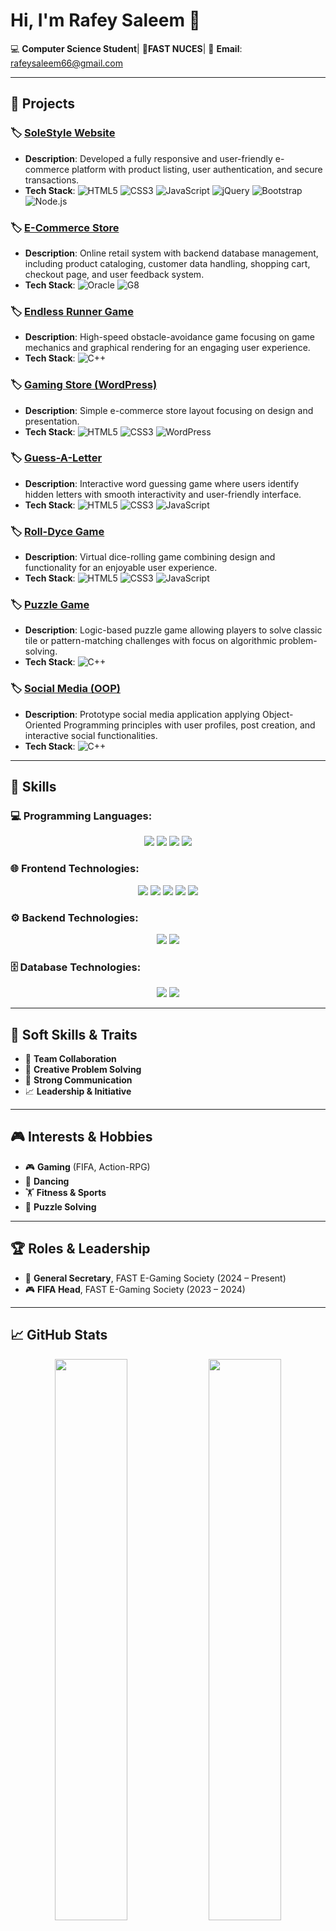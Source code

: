 # Hi, I'm Rafey Saleem 👋  
💻 **Computer Science Student**|
📍**FAST NUCES**| 
 📧 **Email**: rafeysaleem66@gmail.com  

---

## 🚀 Projects

### 🏷️ [SoleStyle Website](https://github.com/rafaysaleem0308/SoleStyle_Website)
- **Description**: Developed a fully responsive and user-friendly e-commerce platform with product listing, user authentication, and secure transactions.
- **Tech Stack**:
  ![HTML5](https://img.shields.io/badge/-HTML5-E34F26?logo=html5&logoColor=white)
  ![CSS3](https://img.shields.io/badge/-CSS3-1572B6?logo=css3&logoColor=white)
  ![JavaScript](https://img.shields.io/badge/-JavaScript-F7DF1E?logo=javascript&logoColor=black)
  ![jQuery](https://img.shields.io/badge/-jQuery-0769AD?logo=jquery&logoColor=white)
  ![Bootstrap](https://img.shields.io/badge/-Bootstrap-7952B3?logo=bootstrap&logoColor=white)
  ![Node.js](https://img.shields.io/badge/-Node.js-339933?logo=nodedotjs&logoColor=white)

### 🏷️ [E-Commerce Store](https://github.com/rafaysaleem0308/E-Commerce-Database)
- **Description**: Online retail system with backend database management, including product cataloging, customer data handling, shopping cart, checkout page, and user feedback system.
- **Tech Stack**:
  ![Oracle](https://img.shields.io/badge/-Oracle-F80000?logo=oracle&logoColor=white)
  ![G8](https://img.shields.io/badge/-G8-000000?logo=oracle&logoColor=white)

### 🏷️ [Endless Runner Game](https://github.com/rafaysaleem0308/Endless-Runner-Game)
- **Description**: High-speed obstacle-avoidance game focusing on game mechanics and graphical rendering for an engaging user experience.
- **Tech Stack**:
  ![C++](https://img.shields.io/badge/-C++-00599C?logo=cplusplus&logoColor=white)

### 🏷️ [Gaming Store (WordPress)](https://github.com/rafaysaleem0308)
- **Description**: Simple e-commerce store layout focusing on design and presentation.
- **Tech Stack**:
  ![HTML5](https://img.shields.io/badge/-HTML5-E34F26?logo=html5&logoColor=white)
  ![CSS3](https://img.shields.io/badge/-CSS3-1572B6?logo=css3&logoColor=white)
  ![WordPress](https://img.shields.io/badge/-WordPress-21759B?logo=wordpress&logoColor=white)

### 🏷️ [Guess-A-Letter](https://github.com/rafaysaleem0308/Guess-A-Letter)
- **Description**: Interactive word guessing game where users identify hidden letters with smooth interactivity and user-friendly interface.
- **Tech Stack**:
  ![HTML5](https://img.shields.io/badge/-HTML5-E34F26?logo=html5&logoColor=white)
  ![CSS3](https://img.shields.io/badge/-CSS3-1572B6?logo=css3&logoColor=white)
  ![JavaScript](https://img.shields.io/badge/-JavaScript-F7DF1E?logo=javascript&logoColor=black)

### 🏷️ [Roll-Dyce Game](https://github.com/rafaysaleem0308)
- **Description**: Virtual dice-rolling game combining design and functionality for an enjoyable user experience.
- **Tech Stack**:
  ![HTML5](https://img.shields.io/badge/-HTML5-E34F26?logo=html5&logoColor=white)
  ![CSS3](https://img.shields.io/badge/-CSS3-1572B6?logo=css3&logoColor=white)
  ![JavaScript](https://img.shields.io/badge/-JavaScript-F7DF1E?logo=javascript&logoColor=black)

### 🏷️ [Puzzle Game](https://github.com/rafaysaleem0308)
- **Description**: Logic-based puzzle game allowing players to solve classic tile or pattern-matching challenges with focus on algorithmic problem-solving.
- **Tech Stack**:
  ![C++](https://img.shields.io/badge/-C++-00599C?logo=cplusplus&logoColor=white)

### 🏷️ [Social Media (OOP)](https://github.com/rafaysaleem0308/Social-Media-OOP-)
- **Description**: Prototype social media application applying Object-Oriented Programming principles with user profiles, post creation, and interactive social functionalities.
- **Tech Stack**:
  ![C++](https://img.shields.io/badge/-C++-00599C?logo=cplusplus&logoColor=white)

---

## 🧠 Skills

### 💻 Programming Languages:
<div align="center">
  <img src="https://img.shields.io/badge/-C++-00599C?style=flat-square&logo=cplusplus&logoColor=white" />
  <img src="https://img.shields.io/badge/-C%23-239120?style=flat-square&logo=c-sharp&logoColor=white" />
  <img src="https://img.shields.io/badge/-Python-3776AB?style=flat-square&logo=python&logoColor=white" />
  <img src="https://img.shields.io/badge/-JavaScript-F7DF1E?style=flat-square&logo=javascript&logoColor=black" />
</div>

### 🌐 Frontend Technologies:
<div align="center">
  <img src="https://img.shields.io/badge/-HTML5-E34F26?style=flat-square&logo=html5&logoColor=white" />
  <img src="https://img.shields.io/badge/-CSS3-1572B6?style=flat-square&logo=css3&logoColor=white" />
  <img src="https://img.shields.io/badge/-React-61DAFB?style=flat-square&logo=react&logoColor=black" />
  <img src="https://img.shields.io/badge/-jQuery-0769AD?style=flat-square&logo=jquery&logoColor=white" />
  <img src="https://img.shields.io/badge/-Bootstrap-7952B3?style=flat-square&logo=bootstrap&logoColor=white" />
</div>

### ⚙️ Backend Technologies:
<div align="center">
  <img src="https://img.shields.io/badge/-Node.js-339933?style=flat-square&logo=nodedotjs&logoColor=white" />
  <img src="https://img.shields.io/badge/-Express.js-000000?style=flat-square&logo=express&logoColor=white" />
</div>

### 🗄️ Database Technologies:
<div align="center">
  <img src="https://img.shields.io/badge/-SQL-4479A1?style=flat-square&logo=postgresql&logoColor=white" />
  <img src="https://img.shields.io/badge/-Oracle-F80000?style=flat-square&logo=oracle&logoColor=white" />
</div>

---

## 🧩 Soft Skills & Traits
- 🤝 **Team Collaboration**
- 🧠 **Creative Problem Solving**
- 💬 **Strong Communication**
- 📈 **Leadership & Initiative**

---

## 🎮 Interests & Hobbies
- 🎮 **Gaming** (FIFA, Action-RPG)
- 💃 **Dancing**
- 🏋️ **Fitness & Sports**
- 🧠 **Puzzle Solving**

---

## 🏆 Roles & Leadership
- 🏅 **General Secretary**, FAST E-Gaming Society (2024 – Present)  
- 🎮 **FIFA Head**, FAST E-Gaming Society (2023 – 2024)

---

## 📈 GitHub Stats

<p align="center">
  <img src="https://github-readme-stats.vercel.app/api?username=rafaysaleem0308&show_icons=true&theme=default&hide_title=true" width="48%" />
  <img src="https://github-readme-streak-stats.herokuapp.com/?user=rafaysaleem0308&theme=default" width="48%" />
</p>

---

## 📬 Connect With Me
[![LinkedIn](https://img.shields.io/badge/-LinkedIn-0077B5?style=flat-square&logo=linkedin&logoColor=white)](https://linkedin.com/in/rafaysaleem)  


---

_Thanks for visiting my profile!_ ⭐
